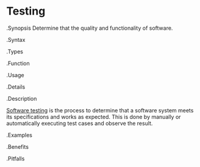 # Testing

.Synopsis
Determine that the quality and functionality of software.

.Syntax

.Types

.Function
       
.Usage

.Details

.Description

[Software testing](http://en.wikipedia.org/wiki/Software_testing) is the process to determine
that a software system meets its specifications and works as expected. This is done by 
manually or automatically executing test cases and observe the result.

.Examples

.Benefits

.Pitfalls

